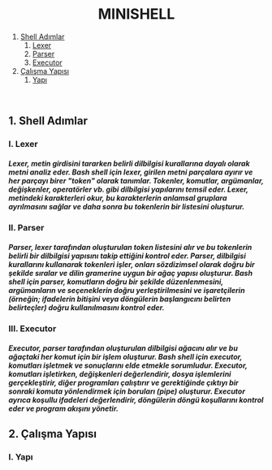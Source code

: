 <h1 align="center">
     MINISHELL
</h1>

1. [Shell Adımlar](#1-shell-adimlar)
     1. [Lexer](#i-lexer)
     2. [Parser](#ii-parser)
     3. [Executor](#iii-executor)
2. [Çalışma Yapısı](#2-calisma-yapisi)
     1. [Yapı](#i-yapi)

<br>

## 1. Shell Adımlar


### I. Lexer
##### Lexer, metin girdisini tararken belirli dilbilgisi kurallarına dayalı olarak metni analiz eder. Bash shell için lexer, girilen metni parçalara ayırır ve her parçayı birer "token" olarak tanımlar. Tokenler, komutlar, argümanlar, değişkenler, operatörler vb. gibi dilbilgisi yapılarını temsil eder. Lexer, metindeki karakterleri okur, bu karakterlerin anlamsal gruplara ayrılmasını sağlar ve daha sonra bu tokenlerin bir listesini oluşturur.

### II. Parser
##### Parser, lexer tarafından oluşturulan token listesini alır ve bu tokenlerin belirli bir dilbilgisi yapısını takip ettiğini kontrol eder. Parser, dilbilgisi kurallarını kullanarak tokenleri işler, onları sözdizimsel olarak doğru bir şekilde sıralar ve dilin gramerine uygun bir ağaç yapısı oluşturur. Bash shell için parser, komutların doğru bir şekilde düzenlenmesini, argümanların ve seçeneklerin doğru yerleştirilmesini ve işaretçilerin (örneğin; ifadelerin bitişini veya döngülerin başlangıcını belirten belirteçler) doğru kullanılmasını kontrol eder.

### III. Executor
##### Executor, parser tarafından oluşturulan dilbilgisi ağacını alır ve bu ağaçtaki her komut için bir işlem oluşturur. Bash shell için executor, komutları işletmek ve sonuçlarını elde etmekle sorumludur. Executor, komutları işletirken, değişkenleri değerlendirir, dosya işlemlerini gerçekleştirir, diğer programları çalıştırır ve gerektiğinde çıktıyı bir sonraki komuta yönlendirmek için boruları (pipe) oluşturur. Executor ayrıca koşullu ifadeleri değerlendirir, döngülerin döngü koşullarını kontrol eder ve program akışını yönetir.


## 2. Çalışma Yapısı

### I. Yapı
